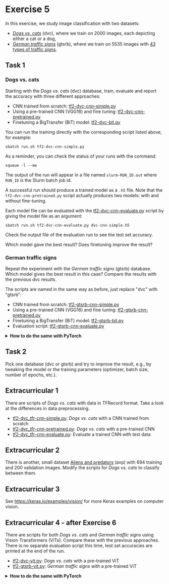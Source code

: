 # Exercise 5

In this exercise, we study image classification with two datasets:

- [_Dogs vs. cats_](imgs/dvc.png) (dvc), where we train on 2000 images, each
  depicting either a cat or a dog,
- [_German traffic signs_](imgs/gtsrb-montage.png) (gtsrb), where we train on
  5535 images with [43 types of traffic signs](imgs/traffic-signs.png).

## Task 1

### Dogs vs. cats

Starting with the _Dogs vs. cats_ (dvc) database, train, evaluate and report the
accuracy with three different approaches:

- CNN trained from scratch: [tf2-dvc-cnn-simple.py](tf2-dvc-cnn-simple.py)
- Using a pre-trained CNN (VGG16) and fine tuning: [tf2-dvc-cnn-pretrained.py](tf2-dvc-cnn-pretrained.py)
- Finetuning a BigTransfer (BiT) model: [tf2-dvc-bit.py](tf2-dvc-bit.py)

You can run the training directly with the corresponding script listed above,
for example:

    sbatch run.sh tf2-dvc-cnn-simple.py

As a reminder, you can check the status of your runs with the command:

    squeue -l --me

The output of the run will appear in a file named `slurm-RUN_ID.out` where 
`RUN_ID` is the Slurm batch job id.

A successful run should produce a trained model as a `.h5` file. Note that the
`tf2-dvc-cnn-pretrained.py` script actually produces two models: with and
without fine-tuning.

Each model file can be evaluated with the
[tf2-dvc-cnn-evaluate.py](tf2-dvc-cnn-evaluate.py) script by giving the model
file as an argument:

    sbatch run.sh tf2-dvc-cnn-evaluate.py dvc-cnn-simple.h5

Check the output file of the evaluation run to see the test set accuracy.

Which model gave the best result? Does finetuning improve the result?

### German traffic signs

Repeat the experiment with the _German traffic signs_ (gtsrb) database. Which
model gives the best result in this case? Compare the results with the previous
dvc results.

The scripts are named in the same way as before, just replace "dvc" with
"gtsrb":

- CNN trained from scratch: [tf2-gtsrb-cnn-simple.py](tf2-gtsrb-cnn-simple.py)
- Using a pre-trained CNN (VGG16) and fine tuning:
  [tf2-gtsrb-cnn-pretrained.py](tf2-gtsrb-cnn-pretrained.py)
- Finetuning a BigTransfer (BiT) model: [tf2-gtsrb-bit.py](tf2-gtsrb-bit.py)
- Evaluation script: [tf2-gtsrb-cnn-evaluate.py](tf2-gtsrb-cnn-evaluate.py)

<details><summary><b>How to do the same with PyTorch</b></summary>
  
The PyTorch scripts have a slightly different setup:

- _Dogs vs. cats_, trained from scratch:
  [pytorch_dvc_cnn_simple.py](pytorch_dvc_cnn_simple.py)
- _Dogs vs. cats_, pre-trained CNN:
  [pytorch_dvc_cnn_pretrained.py](pytorch_dvc_cnn_pretrained.py)
- _German traffic signs_, trained from scratch:
  [pytorch_gtsrb_cnn_simple.py](pytorch_gtsrb_cnn_simple.py)
- _German traffic signs_, pre-trained CNN:
  [pytorch_gtsrb_cnn_pretrained.py](pytorch_gtsrb_cnn_pretrained.py)

Run example:

    sbatch run-pytorch.sh pytorch_dvc_cnn_simple.py

There is no separate evaluation script, instead the test set evaluation is done
automatically after training. There is no BigTransfer-script provided for
PyTorch at the moment.</details>

## Task 2

Pick one database (dvc or gtsrb) and try to improve the result, e.g., by
tweaking the model or the training parameters (optimizer, batch size, number of
epochs, etc.).

## Extracurricular 1

There are scripts of _Dogs vs. cats_ with data in TFRecord format. Take a look
at the differences in data preprocessing.

- [tf2-dvc_tfr-cnn-simple.py](tf2-dvc_tfr-cnn-simple.py): _Dogs vs. cats_ with a
  CNN trained from scratch
- [tf2-dvc_tfr-cnn-pretrained.py](tf2-dvc_tfr-cnn-pretrained.py): _Dogs vs.
  cats_ with a pre-trained CNN
- [tf2-dvc_tfr-cnn-evaluate.py](tf2-dvc_tfr-cnn-evaluate.py): Evaluate a trained
  CNN with test data

## Extracurricular 2

There is another, small dataset [Aliens and predators](imgs/avp.png) (avp) with 694 training and 200 validation images.
Modify the scripts for _Dogs vs. cats_ to classify between them.

## Extracurricular 3

See <https://keras.io/examples/vision/> for more Keras examples on computer vision.

## Extracurricular 4 - after Exercise 6

There are scripts for both _Dogs vs. cats_ and _German traffic signs_ using
Vision Transformers (ViTs). Compare these with the previous approaches. There is
no separate evaluation script this time, test set accuracies are printed at the
end of the run.

- [tf2-dvc-vit.py](tf2-dvc-vit.py): _Dogs vs. cats_ with a pre-trained ViT
- [tf2-gtsrb-vit.py](tf2-gtsrb-vit.py): _German traffic signs_ with a pre-trained ViT

<details><summary><b>How to do the same with PyTorch</b></summary>
  
There are corresponding PyTorch scripts if you want to try that:

- [pytorch_dvc_vit.py](pytorch_dvc_vit.py): _Dogs vs. cats_ with a pre-trained ViT
- [pytorch_gtsrb_vit.py](pytorch_gtsrb_vit.py): _German traffic signs_ with a pre-trained ViT
</details>
